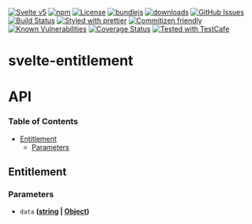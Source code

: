 [![Svelte v5](https://img.shields.io/badge/svelte-v5-orange.svg)](https://svelte.dev)
[![npm](https://img.shields.io/npm/v/svelte-entitlement.svg)](https://www.npmjs.com/package/svelte-entitlement)
[![License](https://img.shields.io/badge/License-0BSD-blue.svg)](https://spdx.org/licenses/0BSD.html)
[![bundlejs](https://deno.bundlejs.com/?q=svelte-entitlement\&badge=detailed)](https://bundlejs.com/?q=svelte-entitlement)
[![downloads](http://img.shields.io/npm/dm/svelte-entitlement.svg?style=flat-square)](https://npmjs.org/package/svelte-entitlement)
[![GitHub Issues](https://img.shields.io/github/issues/arlac77/svelte-entitlement.svg?style=flat-square)](https://github.com/arlac77/svelte-entitlement/issues)
[![Build Status](https://img.shields.io/endpoint.svg?url=https%3A%2F%2Factions-badge.atrox.dev%2Farlac77%2Fsvelte-entitlement%2Fbadge\&style=flat)](https://actions-badge.atrox.dev/arlac77/svelte-entitlement/goto)
[![Styled with prettier](https://img.shields.io/badge/styled_with-prettier-ff69b4.svg)](https://github.com/prettier/prettier)
[![Commitizen friendly](https://img.shields.io/badge/commitizen-friendly-brightgreen.svg)](http://commitizen.github.io/cz-cli/)
[![Known Vulnerabilities](https://snyk.io/test/github/arlac77/svelte-entitlement/badge.svg)](https://snyk.io/test/github/arlac77/svelte-entitlement)
[![Coverage Status](https://coveralls.io/repos/arlac77/svelte-entitlement/badge.svg)](https://coveralls.io/github/arlac77/svelte-entitlement)
[![Tested with TestCafe](https://img.shields.io/badge/tested%20with-TestCafe-2fa4cf.svg)](https://github.com/DevExpress/testcafe)

# svelte-entitlement

# API

<!-- Generated by documentation.js. Update this documentation by updating the source code. -->

### Table of Contents

*   [Entitlement](#entitlement)
    *   [Parameters](#parameters)

## Entitlement

### Parameters

*   `data` **([string](https://developer.mozilla.org/docs/Web/JavaScript/Reference/Global_Objects/String) | [Object](https://developer.mozilla.org/docs/Web/JavaScript/Reference/Global_Objects/Object))**&#x20;
